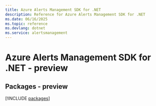 ```yaml
---
title: Azure Alerts Management SDK for .NET
description: Reference for Azure Alerts Management SDK for .NET
ms.date: 06/16/2025
ms.topic: reference
ms.devlang: dotnet
ms.service: alertsmanagement
---
```

# Azure Alerts Management SDK for .NET - preview
## Packages - preview
[!INCLUDE [packages](alerts-management-index.md)]